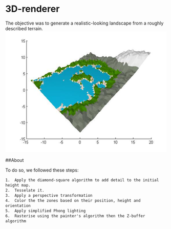 3D-renderer
===========
The objective was to generate a realistic-looking landscape from a roughly described terrain.
![Modoku Logo](/src/demo.jpg)

##About

To do so, we followed these steps:
```
1.  Apply the diamond-square algorithm to add detail to the initial height map.
2.  Tesselate it.
3.  Apply a perspective transformation
4.  Color the the zones based on their position, height and orientation 
5.  Apply simplified Phong lighting
6.  Rasterise using the painter's algorithm then the Z-buffer algorithm
```
